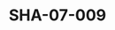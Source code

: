 ---
pid: SHA-07-009
title: SHA-07-009
language: en
collection: Sharhabil Ahmed
original_label: 
rights: Sharhabil Ahmed
location_of_original: Sharhabil Ahmed
photographer_or_studio: 
scanned_from: photograph 10.4 by 16.8
_date: 8/9/1977
location: Khartoum, Civil Aviation Club
description: Sharhabil Ahmed with someone else
additional_notes: 
permission_display: 'yes'
on_server: 'no'
on_website: 'no'
permalink: /archive/en/sha-07-009.html
layout: photo-page
---